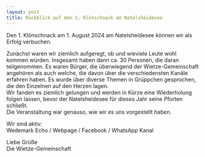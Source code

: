 ```yaml
---
layout: post
title: Rückblick auf den 1. Klönschnack am Natelsheidesee
---
```

Den 1. Klönschnack am 1. August 2024 am Natelsheidesee können wir als Erfolg verbuchen.  

Zunächst waren wir ziemlich aufgeregt, ob und wieviele Leute wohl kommen würden. Insgesamt haben dann ca. 30 Personen, die daran teilgenommen. Es waren Bürger, die überwiegend der Wietze-Gemeinschaft angehören als auch welche, die davon über die verschiedensten Kanäle erfahren haben. Es wurde über diverse Themen in Grüppchen gesprochen, die den Einzelnen auf den Herzen lagen.  
Wir fanden es ziemlich gelungen und werden in Kürze eine Wiederholung folgen lassen, bevor der Natelsheidesee für dieses Jahr seine Pforten schließt.  
Die Veranstaltung war genauso, wie wir es uns vorgestellt haben.

Wir sind aktiv:  
Wedemark Echo / Webpage / Facebook / WhatsApp Kanal

Liebe Grüße  
Die Wietze-Gemeinschaft
